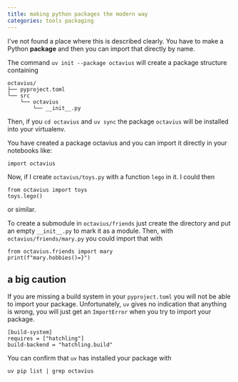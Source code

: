 ```yaml
---
title: making python packages the modern way
categories: tools packaging
---
```


I've not found a place where this is described clearly. You have to make a Python **package** and then you can import that directly by name.

The command `uv init --package octavius` will create a package structure containing

    octavius/
    ├── pyproject.toml
    └── src
        └── octavius
            └── __init__.py

Then, if you `cd octavius` and `uv sync` the package `octavius` will be installed into
your virtualenv.

You have created a package octavius and you can import it directly in your notebooks like:

    import octavius

Now, if I create `octavius/toys.py` with a function `lego` in it. I could then

    from octavius import toys
    toys.lego()

or similar.

To create a submodule in `octavius/friends` just create the directory and put an empty `__init__.py` to mark it as a module. Then, with `octavius/friends/mary.py` you could import that with

    from octavius.friends import mary
    print(f"mary.hobbies()=}")

## a big caution

If you are missing a build system in your `pyproject.toml` you will not be able to
import your package. Unfortunately, `uv` gives no indication that anything is wrong, you
will just get an `ImportError` when you try to import your package.

    [build-system]
    requires = ["hatchling"]
    build-backend = "hatchling.build"

You can confirm that `uv` has installed your package with

    uv pip list | grep octavius
